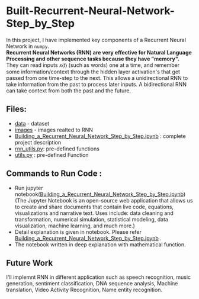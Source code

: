 # Built-Recurrent-Neural-Network-Step_by_Step

In this project, I have implemented key components of a Recurrent Neural Network in `numpy`.  
**Recurrent Neural Networks (RNN) are very effective for Natural Language Processing and other sequence tasks because they have "memory".**
They can read inputs  𝑥⟨𝑡⟩  (such as words) one at a time, and remember some information/context through the hidden layer activation's 
that get passed from one time-step to the next. This allows a unidirectional RNN to take information from the past to process later inputs.
A bidirectional RNN can take context from both the past and the future.

## Files:
- [data](data) - dataset
- [images](images) - images realted to RNN
- [Building_a_Recurrent_Neural_Network_Step_by_Step.ipynb](Building_a_Recurrent_Neural_Network_Step_by_Step.ipynb) : complete project description
- [rnn_utils.py](rnn_utils.py): pre-defined functions
- [utils.py](utils.py) : pre-defined Function

## Commands to Run Code :
- Run jupyter notebook([Building_a_Recurrent_Neural_Network_Step_by_Step.ipynb](Building_a_Recurrent_Neural_Network_Step_by_Step.ipynb)) 
(The Jupyter Notebook is an open-source web application that allows us to create and share documents that contain live code, equations, visualizations and
narrative text. Uses include: data cleaning and transformation, numerical simulation, statistical modeling, data visualization, machine learning, and much more.)
- Detail explanation is given in notebook. Please refer [Building_a_Recurrent_Neural_Network_Step_by_Step.ipynb](Building_a_Recurrent_Neural_Network_Step_by_Step.ipynb) .
- The notebook written in deep explanation with mathematical function.

## Future Work
I'll implemnt RNN in different application such as speech recognition, music generation, sentiment classification, DNA sequence analysis,
Machine translation, Video Activity Recognition, Name entity recognition.
